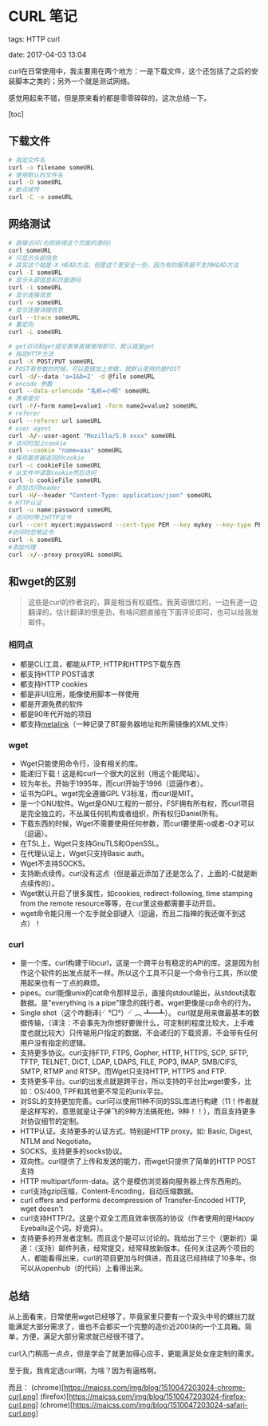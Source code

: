 # CURL 笔记

tags: HTTP curl

date: 2017-04-03 13:04

<abstract>
curl在日常使用中，我主要用在两个地方：一是下载文件，这个还包括了之后的安装脚本之类的；另外一个就是测试网络。

感觉用起来不错，但是原来看的都是零零碎碎的，这次总结一下。
<abstract>

<!--more-->

[toc]

## 下载文件

``` bash
# 指定文件名
curl -o filename someURL 
# 使用默认的文件名
curl -O someURL
# 断点续传
curl -C -o someURL
```

## 网络测试

```bash
# 直接访问(也即获得这个页面的源码)
curl someURL
# 只显示头部信息
# 其实这个就是-X HEAD方法，但是这个更安全一些，因为有的服务器不支持HEAD方法
curl -I someURL
# 显示头部信息和页面源码
curl -i someURL
# 显示连接信息
curl -v someURL
# 显示连接详细信息
curl --trace someURL
# 重定向
curl -L someURL

# get访问和get提交表单直接使用即可，默认就是get
# 指定HTTP方法
curl -X POST/PUT someURL
# POST有参数的时候，可以直接加上参数，就默认使用的是POST
curl -d/--data 'a=1&b=2' -d @file someURL
# encode 参数
curl --data-urlencode "名称=小明" someURL
# 表单提交
curl -F/-form name1=value1 -form name2=value2 someURL
# referer
curl --referer url someURL
# user agent
curl -A/--user-agent "Mozilla/5.0 xxxx" someURL
# 访问时加上cookie
curl --cookie "name=aaa" someURL
# 保存服务器返回的cookie
curl -c cookieFile someURL
# 从文件中读取cookie然后访问
curl -b cookieFile someURL
# 添加访问header
curl -H/--header "Content-Type: application/json" someURL
# HTTP认证
curl -u name:password someURL
# 访问时带上HTTP证书
curl --cert mycert:mypassword --cert-type PEM --key mykey --key-type PEM someURL
#访问时忽略证书
curl -k someURL
#添加代理
curl -x/--proxy proxyURL someURL
```

## 和wget的区别

> 这些是curl的作者说的，算是相当有权威性。我英语很烂的，一边有道一边翻译的，估计翻译的很差劲，有啥问题直接在下面评论即可，也可以给我发邮件。

### 相同点
- 都是CLI工具，都能从FTP, HTTP和HTTPS下载东西
- 都支持HTTP POST请求
- 都支持HTTP cookies
- 都是非UI应用，能像使用脚本一样使用
- 都是开源免费的软件
- 都是90年代开始的项目
- 都支持[metalink](http://www.metalinker.org/)（一种记录了BT服务器地址和所需镜像的XML文件）
### wget
- Wget只能使用命令行，没有相关的库。
- 能递归下载！这是和curl一个很大的区别（用这个能爬站）。
- 较为年长。开始于1995年，而curl开始于1996（逗逼作者）。
- 证书为GPL。wget完全遵循GPL V3标准，而curl是MIT。
- 是一个GNU软件。Wget是GNU工程的一部分，FSF拥有所有权，而curl项目是完全独立的，不丛属任何机构或者组织，所有权归Daniel所有。
- 下载东西的时候，Wget不需要使用任何参数，而curl要使用-o或者-O才可以（逗逼）。
- 在TSL上，Wget只支持GnuTLS和OpenSSL。
- 在代理认证上，Wget只支持Basic auth。
- Wget不支持SOCKS。
- 支持断点续传。curl没有这点（但是最近添加了还是怎么了，上面的-C就是断点续传的）。
- Wget默认开启了很多属性，如cookies, redirect-following, time stamping from the remote resource等等，在cur里这些都需要手动开启。
- wget命令能只用一个左手就全部键入（逗逼，而且二指禅的我还做不到这点）！
### curl

- 是一个库。curl构建于libcurl，这是一个跨平台有稳定的API的库。这是因为创作这个软件的出发点就不一样。所以这个工具不只是一个命令行工具，所以使用起来也有一丁点的麻烦。
- pipes。curl能像unix的cat命令那样显示，直接向stdout输出，从stdout读取数据。是"everything is a pipe"理念的践行者。wget更像是cp命令的行为。
- Single shot（这个咋翻译(╯°□°）╯︵ ┻━┻）。 curl就是用来做最基本的数据传输，（译注：不会事先为你想好要做什么，可定制的程度比较大，上手难度也就比较大）只传输用户指定的数据，不会递归的下载资源，不会带有任何用户没有指定的逻辑。
- 支持更多协议。curl支持FTP, FTPS, Gopher, HTTP, HTTPS, SCP, SFTP, TFTP, TELNET, DICT, LDAP, LDAPS, FILE, POP3, IMAP, SMB/CIFS, SMTP, RTMP and RTSP。而Wget只支持HTTP, HTTPS and FTP.
- 支持更多平台。curl的出发点就是跨平台，所以支持的平台比wget要多，比如：OS/400, TPF和其他更不常见的unix平台。
- 对SSL的支持更加完善。curl可以使用11种不同的SSL库进行构建（11！作者就是这样写的，意思就是让子弹飞的9种方法搞死他，9种！！），而且支持更多对协议细节的定制。
- HTTP认证。支持更多的认证方式，特别是HTTP proxy。如: Basic, Digest, NTLM and Negotiate。
- SOCKS。支持更多的socks协议。
- 双向性。curl提供了上传和发送的能力，而wget只提供了简单的HTTP POST支持
- HTTP multipart/form-data。这个是模仿浏览器向服务器上传东西用的。
- curl支持gzip压缩，Content-Encoding，自动压缩数据。
- curl offers and performs decompression of Transfer-Encoded HTTP, wget doesn't
- curl支持HTTP/2。这是个双全工而且效率很高的协议（作者使用的是Happy Eyeballs这个词，好诡异）。
- 支持更多的开发者定制。而且这个是可以讨论的。我给出了三个（更新的）渠道：（支持）邮件列表，经常提交，经常释放新版本。任何关注这两个项目的人，都能看得出来，curl的项目更加与时俱进，而且这已经持续了10多年，你可以从openhub（的代码）上看得出来。


## 总结

从上面看来，日常使用wget已经够了，毕竟家里只要有一个双头中号的螺丝刀就能满足大部分需求了，谁也不会都买一个完整的造价近200块的一个工具箱。简单，方便，满足大部分需求就已经很不错了。

curl入门稍高一点点，但是学会了就更加得心应手，更能满足处女座定制的需求。

至于我，我肯定选curl啊，为啥？因为有逼格啊。


而且：
(chrome)[https://maicss.com/img/blog/1510047203024-chrome-curl.png]
(firefox)[https://maicss.com/img/blog/1510047203024-firefox-curl.png]
(chrome)[https://maicss.com/img/blog/1510047203024-safari-curl.png]
